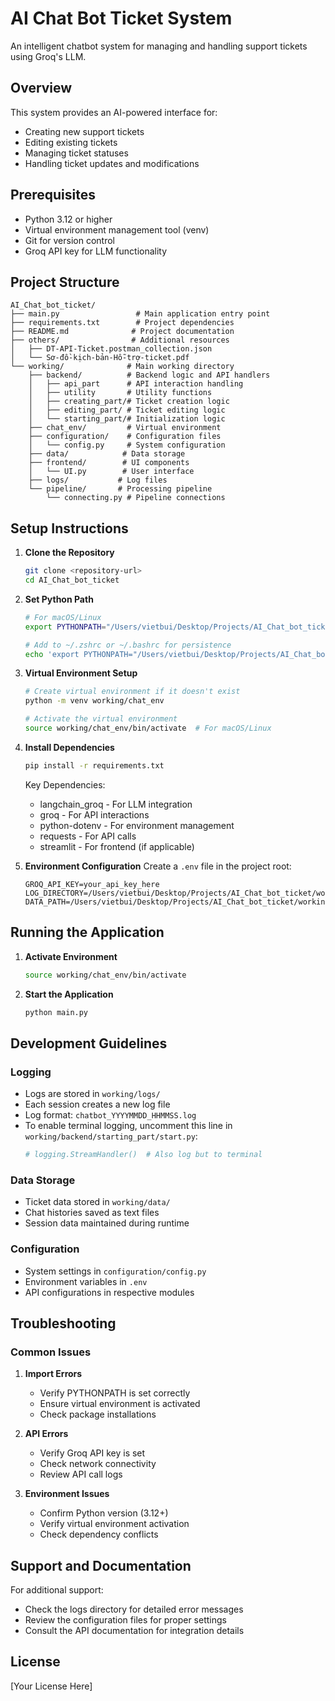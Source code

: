 # AI Chat Bot Ticket System

An intelligent chatbot system for managing and handling support tickets using Groq's LLM.

## Overview
This system provides an AI-powered interface for:
- Creating new support tickets
- Editing existing tickets
- Managing ticket statuses
- Handling ticket updates and modifications

## Prerequisites
- Python 3.12 or higher
- Virtual environment management tool (venv)
- Git for version control
- Groq API key for LLM functionality

## Project Structure
```
AI_Chat_bot_ticket/
├── main.py                 # Main application entry point
├── requirements.txt        # Project dependencies
├── README.md              # Project documentation
├── others/                # Additional resources
│   ├── DT-API-Ticket.postman_collection.json
│   └── Sơ-đồ-kịch-bản-Hỗ-trợ-ticket.pdf
└── working/              # Main working directory
    ├── backend/          # Backend logic and API handlers
    │   ├── api_part      # API interaction handling
    │   ├── utility       # Utility functions
    │   ├── creating_part/# Ticket creation logic
    │   ├── editing_part/ # Ticket editing logic
    │   └── starting_part/# Initialization logic
    ├── chat_env/         # Virtual environment
    ├── configuration/    # Configuration files
    │   └── config.py     # System configuration
    ├── data/            # Data storage
    ├── frontend/        # UI components
    │   └── UI.py        # User interface
    ├── logs/           # Log files
    └── pipeline/       # Processing pipeline
        └── connecting.py # Pipeline connections
```

## Setup Instructions

1. **Clone the Repository**
   ```bash
   git clone <repository-url>
   cd AI_Chat_bot_ticket
   ```

2. **Set Python Path**
   ```bash
   # For macOS/Linux
   export PYTHONPATH="/Users/vietbui/Desktop/Projects/AI_Chat_bot_ticket:$PYTHONPATH"
   
   # Add to ~/.zshrc or ~/.bashrc for persistence
   echo 'export PYTHONPATH="/Users/vietbui/Desktop/Projects/AI_Chat_bot_ticket:$PYTHONPATH"' >> ~/.zshrc
   ```

3. **Virtual Environment Setup**
   ```bash
   # Create virtual environment if it doesn't exist
   python -m venv working/chat_env
   
   # Activate the virtual environment
   source working/chat_env/bin/activate  # For macOS/Linux
   ```

4. **Install Dependencies**
   ```bash
   pip install -r requirements.txt
   ```

   Key Dependencies:
   - langchain_groq - For LLM integration
   - groq - For API interactions
   - python-dotenv - For environment management
   - requests - For API calls
   - streamlit - For frontend (if applicable)

5. **Environment Configuration**
   Create a `.env` file in the project root:
   ```env
   GROQ_API_KEY=your_api_key_here
   LOG_DIRECTORY=/Users/vietbui/Desktop/Projects/AI_Chat_bot_ticket/working/logs
   DATA_PATH=/Users/vietbui/Desktop/Projects/AI_Chat_bot_ticket/working/data
   ```

## Running the Application

1. **Activate Environment**
   ```bash
   source working/chat_env/bin/activate
   ```

2. **Start the Application**
   ```bash
   python main.py
   ```

## Development Guidelines

### Logging
- Logs are stored in `working/logs/`
- Each session creates a new log file
- Log format: `chatbot_YYYYMMDD_HHMMSS.log`
- To enable terminal logging, uncomment this line in `working/backend/starting_part/start.py`:
  ```python
  # logging.StreamHandler()  # Also log but to terminal
  ```

### Data Storage
- Ticket data stored in `working/data/`
- Chat histories saved as text files
- Session data maintained during runtime

### Configuration
- System settings in `configuration/config.py`
- Environment variables in `.env`
- API configurations in respective modules

## Troubleshooting

### Common Issues
1. **Import Errors**
   - Verify PYTHONPATH is set correctly
   - Ensure virtual environment is activated
   - Check package installations

2. **API Errors**
   - Verify Groq API key is set
   - Check network connectivity
   - Review API call logs

3. **Environment Issues**
   - Confirm Python version (3.12+)
   - Verify virtual environment activation
   - Check dependency conflicts

## Support and Documentation
For additional support:
- Check the logs directory for detailed error messages
- Review the configuration files for proper settings
- Consult the API documentation for integration details

## License
[Your License Here] 